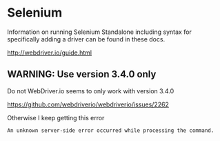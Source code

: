 # Selenium

Information on running Selenium Standalone including syntax for specifically adding a driver can be found in these docs.

<http://webdriver.io/guide.html>


## WARNING: Use version 3.4.0 only

Do not WebDriver.io seems to only work with version 3.4.0

<https://github.com/webdriverio/webdriverio/issues/2262>

Otherwise I keep getting this error

```
An unknown server-side error occurred while processing the command.
```